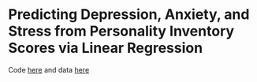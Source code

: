 # Predicting Depression, Anxiety, and Stress from Personality Inventory Scores via Linear Regression

Code [here](DASS-TAPI.ipynb) and data [here](https://www.kaggle.com/datasets/lucasgreenwell/depression-anxiety-stress-scales-responses?resource=download)
